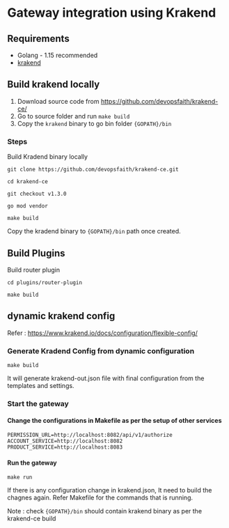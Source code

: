 # Gateway integration using Krakend

## Requirements

* Golang - 1.15 recommended
* [krakend](https://www.krakend.io/)  

## Build krakend locally

1. Download source code from https://github.com/devopsfaith/krakend-ce/
2. Go to source folder and run ```make build```
3. Copy the ```krakend``` binary to go bin folder ```{GOPATH}/bin```

### Steps

Build Kradend binary locally


```
git clone https://github.com/devopsfaith/krakend-ce.git

cd krakend-ce

git checkout v1.3.0

go mod vendor

make build

```

Copy the kradend binary to  ```{GOPATH}/bin```  path once created.

## Build Plugins

Build router plugin 

```
cd plugins/router-plugin

make build

```

## dynamic krakend config

Refer : https://www.krakend.io/docs/configuration/flexible-config/


### Generate Kradend Config from dynamic configuration

```
make build
```

It will generate krakend-out.json file with final configuration from the templates and settings.

### Start the gateway

#### Change the configurations in Makefile as per the setup of other services
```
PERMISSION_URL=http://localhost:8082/api/v1/authorize
ACCOUNT_SERVICE=http://localhost:8082
PRODUCT_SERVICE=http://localhost:8083
```

#### Run the gateway

```
make run
```

If there is any configuration change in krakend.json, It need to build the chagnes again. Refer Makefile for the commands that is running.

Note : check ```{GOPATH}/bin``` should contain krakend binary as per the krakend-ce build
